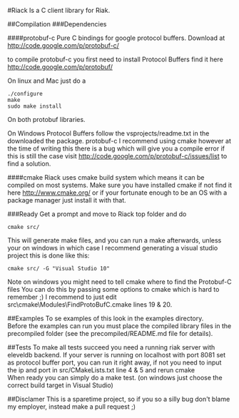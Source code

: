 #Riack
Is a C client library for Riak.

##Compilation
###Dependencies

####protobuf-c
Pure C bindings for google protocol buffers.
Download at http://code.google.com/p/protobuf-c/

to compile protobuf-c you first need to install Protocol Buffers find it here
http://code.google.com/p/protobuf/

On linux and Mac just do a 
```
./configure
make
sudo make install
```
On both protobuf libraries.

On Windows
Protocol Buffers follow the vsprojects/readme.txt in the downloaded the package.
protobuf-c I recommend using cmake however at the time of writing this there is a bug
which will give you a compile error if this is still the case visit 
http://code.google.com/p/protobuf-c/issues/list to find a solution.

####cmake
Riack uses cmake build system which means it can be compiled on most systems.
Make sure you have installed cmake if not find it here http://www.cmake.org/ or
if your fortunate enough to be an OS with a package manager just install it with that.

###Ready
Get a prompt and move to Riack top folder and do
```
cmake src/
```
This will generate make files, and you can run a make afterwards, unless your on windows
in which case I recommend generating a visual studio project this is done like this:

```
cmake src/ -G "Visual Studio 10"
```
Note on windows you might need to tell cmake where to find the Protobuf-C files
You can do this by passing some options to cmake which is hard to remember ;) I recommend 
to just edit src\cmake\Modules\FindProtoBufC.cmake lines 19 & 20.

##Examples
To se examples of this look in the examples directory.  
Before the examples can run you must place the compiled library files in the precompiled folder (see the precompiled/README.md file for details).  


##Tests
To make all tests succeed you need a running riak server with eleveldb backend.
If your server is running on localhost with port 8081 set as protocol buffer port, you can run it right away, if not you need to input the ip and port in src/CMakeLists.txt line 4 & 5 and rerun cmake  
When ready you can simply do a make test.
(on windows just choose the correct build target in Visual Studio)

##Disclamer
This is a sparetime project, so if you so a silly bug don't blame my employer, instead 
make a pull request ;)  

